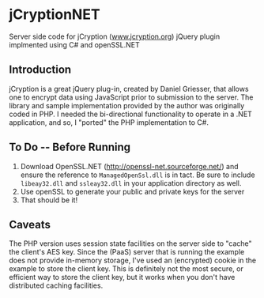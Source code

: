 jCryptionNET
============

Server side code for jCryption (www.jcryption.org) jQuery plugin implmented using C# and openSSL.NET

Introduction
------------

jCryption is a great jQuery plug-in, created by Daniel Griesser, that allows one to encrypt data using JavaScript prior to submission to the server.
The library and sample implementation provided by the author was originally coded in PHP.
I needed the bi-directional functionality to operate in a .NET application, and so, I "ported" the PHP implementation to C#.

To Do -- Before Running
-----------------------

1. Download OpenSSL.NET (http://openssl-net.sourceforge.net/) and ensure the reference to
`ManagedOpenSsl.dll` is in tact. Be sure to include `libeay32.dll` and `ssleay32.dll` in your application directory as well.
2. Use openSSL to generate your public and private keys for the server
3. That should be it!

Caveats
-------

The PHP version uses session state facilities on the server side to "cache" the client's AES key.
Since the (PaaS) server that is running the example does not provide in-memory storage,
I've used an (encrypted) cookie in the example to store the client key.
This is definitely not the most secure, or efficient way to store the client key, but it works when
you don't have distributed caching facilities.


  

